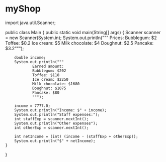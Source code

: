 # myShop
import java.util.Scanner;

public class Main {
    public static void main(String[] args) {
        Scanner scanner = new Scanner(System.in);
        System.out.println("""
                Prices:
                Bubblegum: $2
                Toffee: $0.2
                Ice cream: $5
                Milk chocolate: $4
                Doughnut: $2.5
                Pancake: $3.2""");

        double income;
        System.out.println("""
                Earned amount:
                Bubblegum: $202
                Toffee: $118
                Ice cream: $2250
                Milk chocolate: $1680
                Doughnut: $1075
                Pancake: $80
                """);
        
        income = 7777.0;
        System.out.println("Income: $" + income);
        System.out.println("Staff expenses:");
        int staffExp = scanner.nextInt();
        System.out.println("Other expenses");
        int otherExp = scanner.nextInt();

        int netIncome = (int) (income - (staffExp + otherExp));
        System.out.println("$" + netIncome);
    }
}
